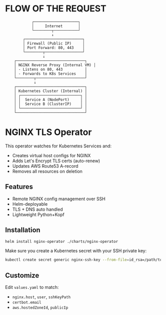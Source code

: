 # FLOW OF THE REQUEST
                ┌────────────────────┐
                │     Internet       │
                └────────┬───────────┘
                         ↓
            ┌──────────────────────────┐
            │ Firewall (Public IP)     │
            │ Port Forward: 80, 443    │
            └────────┬─────────────────┘
                     ↓
        ┌───────────────────────────────┐
        │ NGINX Reverse Proxy (Internal VM) │
        │ - Listens on 80, 443          │
        │ - Forwards to K8s Services    │
        └────────┬──────────────────────┘
                 ↓
        ┌───────────────────────────────┐
        │ Kubernetes Cluster (Internal) │
        │ ┌───────────────────────────┐ │
        │ │  Service A (NodePort)     │ │
        │ │  Service B (ClusterIP)    │ │
        │ └───────────────────────────┘ │
        └───────────────────────────────┘


# NGINX TLS Operator

This operator watches for Kubernetes Services and:
- Creates virtual host configs for NGINX
- Adds Let's Encrypt TLS certs (auto-renew)
- Updates AWS Route53 A-record
- Removes all resources on deletion

## Features
- Remote NGINX config management over SSH
- Helm-deployable
- TLS + DNS auto handled
- Lightweight Python+Kopf

## Installation

```sh
helm install nginx-operator ./charts/nginx-operator
```

Make sure you create a Kubernetes secret with your SSH private key:

```sh
kubectl create secret generic nginx-ssh-key --from-file=id_rsa=/path/to/id_rsa
```

## Customize

Edit `values.yaml` to match:
- `nginx.host`, `user`, `sshKeyPath`
- `certbot.email`
- `aws.hostedZoneId`, `publicIp`

